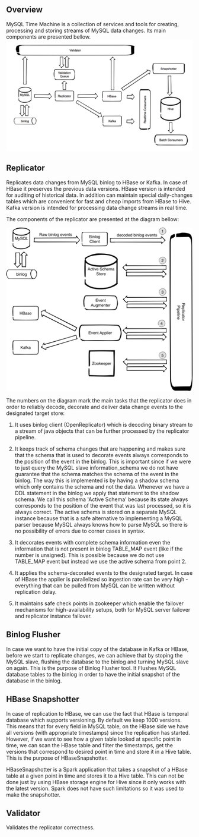 ## Overview
MySQL Time Machine is a collection of services and tools for creating, processing and storing streams of MySQL data changes. Its main components are presented bellow.
![data flow](img/mysql_time_machine_data_flow.png)

## Replicator
Replicates data changes from MySQL binlog to HBase or Kafka. In case of HBase it preserves the previous data versions. HBase version is intended for auditing of historical data. In addition can maintain special daily-changes tables which are convenient for fast and cheap imports from HBase to Hive. Kafka version is intended for processing data change streams in real time.

The components of the replicator are presented at the diagram bellow:

![replicator components](img/ReplicatorInternals.png)

The numbers on the diagram mark the main tasks that the replicator does in order to reliably decode, decorate and deliver data change events to the designated target store:

1. It uses binlog client (OpenReplicator) which is decoding binary stream to a stream of java objects that can be further processed by the replicator pipeline.

2. It keeps track of schema changes that are happening and makes sure that the schema that is used to decorate events always corresponds to the position of the event in the binlog. This is important since if we were to just query the MySQL slave information_schema we do not have guarantee that the schema matches the schema of the event in the binlog. The way this is implemented is by having a shadow schema which only contains the schema and not the data. Whenever we have a DDL statement in the binlog we apply that statement to the shadow schema. We call this schema 'Active Schema' because its state always corresponds to the
position of the event that was last processed, so it is always correct. The active schema is stored on a separate MySQL instance because that is a safe alternative to implementing a MySQL parser because MySQL always knows how to parse MySQL so there is no possibility of errors due to corner cases in syntax.

3. It decorates events with complete schema information even the information that
is not present in binlog TABLE_MAP event (like if the number is unsigned). This is possible because we do not use TABLE_MAP event but instead we use the active schema from point 2.

4. It applies the schema-decorated events to the designated target. In case of HBase the applier is parallelized so ingestion rate can be very high - everything that can be pulled from MySQL can be written without replication delay.

5. It maintains safe check points in zookeeper which enable the failover mechanisms for high-availability setups, both for MySQL server failover and replicator instance failover.

## Binlog Flusher
In case we want to have the initial copy of the database in Kafka or HBase, before we start to replicate changes, we can achieve that by stoping the MySQL slave, flushing the database to the binlog and turning MySQL slave on again. This is the purpose of Binlog Flusher tool. It Flushes MySQL database tables to the binlog in order to have the initial snapshot of the database in the binlog.

## HBase Snapshotter
In case of replication to HBase, we can use the fact that HBase is temporal database which supports versioning. By default we keep 1000 versions. This means that for every field in MySQL table, on the HBase side we have all versions (with appropriate timestamps) since the replication has started. However, if we want to see how a given table looked at specific point in time, we can scan the HBase table and filter the timestamps, get the versions that correspond to desired point in time and store it in a Hive table. This is the purpose of HBaseSnapshotter.

HBaseSnapshotter is a Spark application that takes a snapshot of a HBase table at a given point in time and stores it to a Hive table. This can not be done just by using HBase storage engine for Hive since it only works with the latest version. Spark does not have such limitations so it was used to make the snapshotter.

## Validator
Validates the replicator correctness.
